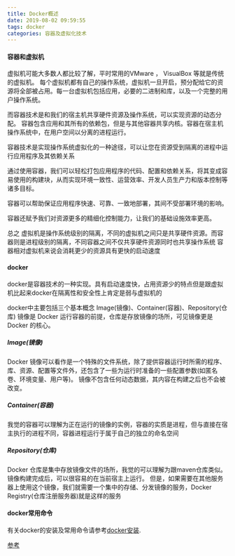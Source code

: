 ```yaml
---
title: Docker概述
date: 2019-08-02 09:59:55
tags: docker
categories: 容器及虚拟化技术
---
```


#### 容器和虚拟机
虚拟机可能大多数人都比较了解，平时常用的VMware ， VisualBox 等就是传统的虚拟机。
每个虚拟机都有自己的操作系统，虚拟机一旦开启，预分配给它的资源将全部被占用。每一台虚拟机包括应用，必要的二进制和库，以及一个完整的用户操作系统。

而容器技术是和我们的宿主机共享硬件资源及操作系统，可以实现资源的动态分配。
容器包含应用和其所有的依赖包，但是与其他容器共享内核。容器在宿主机操作系统中，在用户空间以分离的进程运行。

容器技术是实现操作系统虚拟化的一种途径，可以让您在资源受到隔离的进程中运行应用程序及其依赖关系

通过使用容器，我们可以轻松打包应用程序的代码、配置和依赖关系，将其变成容易使用的构建块，从而实现环境一致性、运营效率、开发人员生产力和版本控制等诸多目标。

容器可以帮助保证应用程序快速、可靠、一致地部署，其间不受部署环境的影响。

容器还赋予我们对资源更多的精细化控制能力，让我们的基础设施效率更高。

总之 虚拟机是操作系统级别的隔离，不同的虚拟机之间只是共享硬件资源。而容器则是进程级别的隔离，不同容器之间不仅共享硬件资源同时也共享操作系统
容器相对虚拟机来说会消耗更少的资源具有更快的启动速度

#### docker

docker是容器技术的一种实现。具有启动速度快，占用资源少的特点但是跟虚拟机比起来docker在隔离性和安全性上肯定是弱与虚拟机的

docker中主要包括三个基本概念 Image(镜像)、Container(容器)、Repository(仓库)
镜像是 Docker 运行容器的前提，仓库是存放镜像的场所，可见镜像更是 Docker 的核心。

##### Image(镜像)

Docker 镜像可以看作是一个特殊的文件系统，除了提供容器运行时所需的程序、库、资源、配置等文件外，还包含了一些为运行时准备的一些配置参数(如匿名卷、环境变量、用户等)。
镜像不包含任何动态数据，其内容在构建之后也不会被改变。

##### Container(容器)
我觉的容器可以理解为正在运行的镜像的实例，容器的实质是进程，但与直接在宿主执行的进程不同，容器进程运行于属于自己的独立的命名空间

##### Repository(仓库)
Docker 仓库是集中存放镜像文件的场所，我觉的可以理解为跟maven仓库类似。镜像构建完成后，可以很容易的在当前宿主上运行。
但是，如果需要在其他服务器上使用这个镜像，我们就需要一个集中的存储、分发镜像的服务，Docker Registry(仓库注册服务器)就是这样的服务


#### docker常用命令

有关docker的安装及常用命令请参考[docker安装](https://dashuaishuaishuai.github.io/2019/08/05/docker%E5%AE%89%E8%A3%85%E5%8F%8A%E4%BD%BF%E7%94%A8). 


[参考](https://www.jsdaima.com/blog/177.html)
